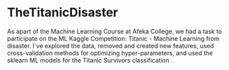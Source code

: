 # TheTitanicDisaster
As apart of the Machine Learning Course at Afeka College, we had a task to participate on the ML Kaggle Competition: Titanic - Machine Learning from disaster.
I`ve explored the data, removed and created new features, used cross-validation methods for optimizing hyper-parameters, and used the sklearn ML models for the Titanic Survivors classification .
